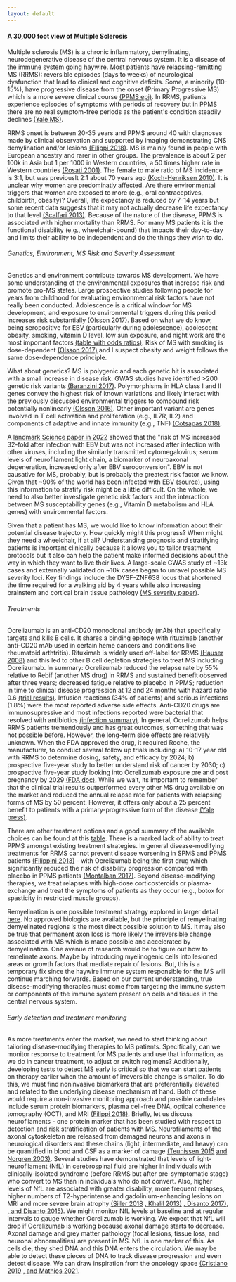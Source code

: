 ```yaml
---
layout: default
---
```


#### A 30,000 foot view of Multiple Sclerosis

Multiple sclerosis (MS) is a chronic inflammatory, demylinating, neurodegenerative disease of the central nervous system. It is a disease of the immune system going haywire. Most patients have relapsing-remitting MS (RRMS): reversible episodes (days to weeks) of neurological dysfunction that lead to clinical and cognitive deficits. Some, a minority (10-15%), have progressive disease from the onset (Primary Progressive MS) which is a more severe clinical course [(PPMS epi)](https://www.nationalmssociety.org/What-is-MS/Types-of-MS/Primary-progressive-MS). In RRMS, patients experience episodes of symptoms with periods of recovery but in PPMS there are no real symptom-free periods as the patient's condition steadily declines [(Yale MS)](https://www.yalemedicine.org/news/multiple-sclerosis-ocrelizumab). 

RRMS onset is between 20-35 years and PPMS around 40 with diagnoses made by clinical observation and supported by imaging demonstrating CNS demylination and/or lesions [(Filippi 2018)](https://www.nature.com/articles/s41572-018-0041-4). MS is mainly found in people with European ancestry and rarer in other groups. The prevalence is about 2 per 100k in Asia but 1 per 1000 in Western countries, a 50 times higher rate in Western countries [(Rosati 2001)](https://link.springer.com/article/10.1007/s100720170011). The female to male ratio of MS incidence is 3:1, but was previouslt 2:1 about 70 years ago [(Koch-Henriksen 2010)](https://pubmed.ncbi.nlm.nih.gov/20398859/). It is unclear why women are predominatly affected. Are there environmental triggers that women are exposed to more (e.g., oral contraceptives, childbirth, obesity)? Overall, life expectancy is reduced by 7-14 years but some recent data suggests that it may not actually decrease life expectancy to that level [(Scalfari 2013)](https://pubmed.ncbi.nlm.nih.gov/23836941/). Because of the nature of the disease, PPMS is associated with higher mortality than RRMS. For many MS patients it is the functional disability (e.g., wheelchair-bound) that impacts their day-to-day and limits their ability to be independent and do the things they wish to do. 


###### Genetics, Environment, MS Risk and Severity Assessment

Genetics and environment contribute towards MS development. We have some understanding of the environmental exposures that increase risk and promote pro-MS states. Large prospective studies following people for years from childhood for evaluating environmental risk factors have not really been conducted. Adolescence is a critical window for MS development, and exposure to environmental triggers during this period increases risk substantially [(Olsson 2017)](https://pubmed.ncbi.nlm.nih.gov/27934854/). Based on what we do know, being seropositive for EBV (particularly during adolescence), adolescent obesity, smoking, vitamin D level, low sun exposure, and night work are the most important factors [(table with odds ratios)](https://www.nature.com/articles/s41572-018-0041-4/tables/1). Risk of MS with smoking is dose-dependent [(Olsson 2017)](https://pubmed.ncbi.nlm.nih.gov/27934854/) and I suspect obesity and weight follows the same dose-dependence principle. 

What about genetics? MS is polygenic and each genetic hit is associated with a small increase in disease risk. GWAS studies have identified >200 genetic risk variants [(Baranzini 2017)](https://pubmed.ncbi.nlm.nih.gov/28987266/). Polymorphisms in HLA class I and II genes convey the highest risk of known variations and likely interact with the previously discussed environmental triggers to compound risk potentially nonlinearly [(Olsson 2016)](https://pubmed.ncbi.nlm.nih.gov/27934854/). Other important variant are genes involved in T cell activation and proliferation (e.g., IL7R, IL2) and components of adaptive and innate immunity (e.g., TNF) [(Cotsapas 2018)](https://pubmed.ncbi.nlm.nih.gov/29881546/). 

A [landmark Science paper in 2022](https://www.science.org/doi/10.1126/science.abj8222) showed that the "risk of MS increased 32-fold after infection with EBV but was not increased after infection with other viruses, including the similarly transmitted cytomegalovirus; serum levels of neurofilament light chain, a biomarker of neuroaxonal degeneration, increased only after EBV seroconversion". EBV is not causative for MS, probably, but is probably the greatest risk factor we know. Given that ~90% of the world has been infected with EBV [(source)](https://www.ncbi.nlm.nih.gov/books/NBK559285/#:~:text=Epstein%20Barr%20virus%20(EBV)%20is,from%20asymptomatic%20to%20infectious%20mononucleosis), using this information to stratify risk might be a little difficult. On the whole, we need to also better investigate genetic risk factors and the interaction between MS susceptability genes (e.g., Vitamin D metabolism and HLA genes) with environmental factors. 


Given that a patient has MS, we would like to know information about their potential disease trajectory. How quickly might this progress? When might they need a wheelchair, if at all? Understanding prognosis and stratifying patients is important clinically because it allows you to tailor treatment protocols but it also can help the patient make informed decisions about the way in which they want to live their lives. A large-scale GWAS study of ~13k cases and externally validated on ~10k cases began to unravel possible MS severity loci. Key findings include the DYSF-ZNF638 locus that shortened the time required for a walking aid by 4 years while also increasing brainstem and cortical brain tissue pathology [(MS severity paper)](https://www.ncbi.nlm.nih.gov/pmc/articles/PMC10602210/pdf/nihms-1934760.pdf).

###### Treatments 

Ocrelizumab is an anti-CD20 monoclonal antibody (mAb) that specifically targets and kills B cells. It shares a binding epitope with rituximab (another anti-CD20 mAb used in certain heme cancers and conditions like rheumatoid arthtritis). Rituximab is widely used off-label for RRMS [(Hauser 2008)](https://www.nejm.org/doi/full/10.1056/nejmoa0706383) and this led to other B cell depletion strategies to treat MS including Ocrelizumab. In summary: Ocrelizumab reduced the relapse rate by 55% relative to Rebif (another MS drug) in RRMS and sustained benefit observed after three years; decreased fatigue relative to placebo in PPMS; reduction in time to clinical disease progression at 12 and 24 months with hazard ratio 0.6 [(trial results)](https://www.ncbi.nlm.nih.gov/books/NBK534374/). Infusion reactions (34% of patients) and serious infections (1.8%) were the most reported adverse side effects. Anti-CD20 drugs are immunosupressive and most infections reported were bacterial that resolved with antibiotics [(infection summary)](https://www.ncbi.nlm.nih.gov/books/NBK534374/table/cl3.table20/?report=objectonly). In general, Ocrelizumab helps RRMS patients tremendously and has great outcomes, something that was not possible before. However, the long-term side effects are relatively unknown. When the FDA approved the drug, it required Roche, the manufacturer, to conduct several follow up trials including: a) 10-17 year old with RRMS to determine dosing, safety, and efficacy by 2024; b) prospective five-year study to better understand risk of cancer by 2030; c) prospective five-year study looking into Ocrelizumab exposure pre and post pregnancy by 2029 [(FDA doc)](https://www.accessdata.fda.gov/drugsatfda_docs/appletter/2017/761053Orig1s000ltr.pdf). While we wait, its important to remember that the clinical trial results outperformed every other MS drug available on the market and reduced the annual relapse rate for patients with relapsing forms of MS by 50 percent. However, it offers only about a 25 percent benefit to patients with a primary-progressive form of the disease [(Yale press)](https://www.yalemedicine.org/news/multiple-sclerosis-ocrelizumab).

There are other treatment options and a good summary of the available choices can be found at this [table](https://www.nature.com/articles/s41577-022-00718-z/tables/1). There is a marked lack of ability to treat PPMS amongst existing treatment strategies. In general disease-modifying treatments for RRMS cannot prevent disease worsening in SPMS and PPMS patients [(Filippini 2013)](https://pubmed.ncbi.nlm.nih.gov/23744561/) - with Ocrelizumab being the first drug which significantly reduced the risk of disability progression compared with placebo in PPMS patients [(Montalban 2017)](https://pubmed.ncbi.nlm.nih.gov/28002688/). Beyond disease-modifying therapies, we treat relapses with high-dose corticosteroids or plasma-exchange and treat the symptoms of patients as they occur (e.g., botox for spasticity in restricted muscle groups). 

Remyelination is one possible treatment strategy explored in larger detail [here](https://www.ncbi.nlm.nih.gov/pmc/articles/PMC7112255). No approved biologics are available, but the principle of remyelinating demyelinated regions is the most direct possible solution to MS. It may also be true that permanent axon loss is more likely the irreversible change associated with MS which is made possible and accelerated by demyelination. One avenue of research would be to figure out how to remelinate axons. Maybe by introducing myelinogenic cells into lesioned areas or growth factors that mediate repair of lesions. But, this is a temporary fix since the haywire immune system responsible for the MS will continue marching forwards. Based on our current understanding, true disease-modifying therapies must come from targeting the immune system or components of the immune system present on cells and tissues in the central nervous system. 

###### Early detection and treatment monitoring 

As more treatments enter the market, we need to start thinking about tailoring disease-modifying therapies to MS patients. Specifically, can we monitor response to treatment for MS patients and use that information, as we do in cancer treatment, to adjust or switch regimens? Additionally, developing tests to detect MS early is critical so that we can start patients on therapy earlier when the amount of irreversible change is smaller. To do this, we must find noninvasive biomarkers that are preferentially elevated and related to the underlying disease mechanism at hand. Both of these would require a non-invasive monitoring approach and possible candidates include serum protein biomarkers, plasma cell-free DNA, optical coherence tomography (OCT), and MRI [(Filippi 2018)](https://www.nature.com/articles/s41572-018-0041-4). Briefly, let us discuss neurofilaments - one protein marker that has been studied with respect to detection and risk stratification of patients with MS. Neurofilaments of the axonal cytoskeleton are released from damaged neurons and axons in neurological disorders and these chains (light, intermediate, and heavy) can be quantified in blood and CSF as a marker of damage [(Teunissen 2015](https://pubmed.ncbi.nlm.nih.gov/26392381/) [ and Norgren 2003)](https://pubmed.ncbi.nlm.nih.gov/14499942/). Several studies have demonstrated that levels of light-neurofilament (NfL) in cerebrospinal fluid are higher in individuals with clinically-isolated syndrome (before RRMS but after pre-symptomatic stage) who convert to MS than in individuals who do not convert. Also, higher levels of NfL are associated with greater disability, more frequent relapses, higher numbers of T2-hyperintense and gadolinium-enhancing lesions on MRI and more severe brain atrophy [(Siller 2018](https://doi.org/10.1177/1352458518765666) [, Khalil 2013)](https://pubmed.ncbi.nlm.nih.gov/22917689/) [, Disanto 2017)](https://pubmed.ncbi.nlm.nih.gov/28512753/), [, and Disanto 2015)](https://pubmed.ncbi.nlm.nih.gov/25716934/). We might monitor NfL levels at baseline and at regular intervals to gauge whether Ocrelizumab is working. We expect that NfL will drop if Ocrelizumab is working because axonal damage starts to decrease. Axonal damage and grey matter pathology (focal lesions, tissue loss, and neuronal abnormalities) are present in MS. NfL is one marker of this. As cells die, they shed DNA and this DNA enters the circulation. We may be able to detect these pieces of DNA to track disease progression and even detect disease. We can draw inspiration from the oncology space [(Cristiano 2019](https://www.ncbi.nlm.nih.gov/pmc/articles/PMC6774252/) [, and Mathios 2021](https://www.nature.com/articles/s41467-021-24994-w). 



















